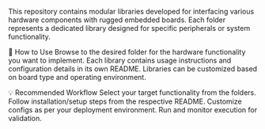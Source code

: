 This repository contains modular libraries developed for interfacing various hardware components with rugged embedded boards. Each folder represents a dedicated library designed for specific peripherals or system functionality.

📘 How to Use
  Browse to the desired folder for the hardware functionality you want to implement.
  Each library contains usage instructions and configuration details in its own README.
  Libraries can be customized based on board type and operating environment.

💡 Recommended Workflow
  Select your target functionality from the folders.
  Follow installation/setup steps from the respective README.
  Customize configs as per your deployment environment.
  Run and monitor execution for validation.
